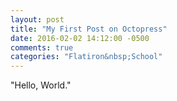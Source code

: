 ```yaml
---
layout: post
title: "My First Post on Octopress"
date: 2016-02-02 14:12:00 -0500
comments: true
categories: "Flatiron&nbsp;School"
---
```

"Hello, World."
